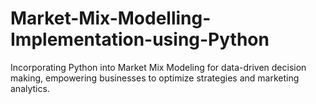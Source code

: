 # Market-Mix-Modelling-Implementation-using-Python
Incorporating Python into Market Mix Modeling for data-driven decision making, empowering businesses to optimize strategies and marketing analytics.
